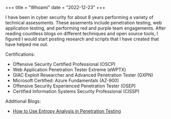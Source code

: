 +++
title = "Whoami"
date = "2022-12-23"
+++


I have been in cyber security for about 8 years performing a variety of technical assessments. These assements include penetration testing, web application testing, and performing red and purple team engagements. After reading countless blogs on different techniques and open source tools, I figured I would start posting research and scripts that I have created that have helped me out. 

Certifications:
- Offensive Security Certified Professional (OSCP)
- Web Application Penetration Tester Extreme (eWPTX)
- GIAC Exploit Researcher and Advanced Penetration Tester (GXPN)
- Microsoft Certified: Azure Fundamentals (AZ-900)
- Offensive Security Experienced Penetration Tester (OSEP)
- Certified Information Systems Security Professional (CISSP)

Additional Blogs:
- [How to Use Entropy Analysis in Penetration Testing](https://www.schellman.com/blog/how-to-use-entropy-in-penetration-testing)
